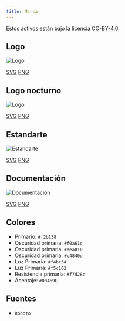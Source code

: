```yaml
---
title: Marca
---
```


Estos activos están bajo la licencia [CC-BY-4.0](https://github.com/LinwoodCloud/Butterfly/blob/develop/BRANDING_LICENSE).

## Logo

![Logo](/img/logo.svg)

[SVG](/img/logo.svg) [PNG](/img/logo.png)

## Logo nocturno

![Logo](/img/nightly.svg)

[SVG](/img/nightly.svg) [PNG](/img/nightly.png)

## Estandarte

![Estandarte](/img/banner.svg)

[SVG](/img/banner.svg) [PNG](/img/banner.png)

## Documentación

![Documentación](/img/docs.svg)

[SVG](/img/docs.svg) [PNG](/img/docs.png)

## Colores

* Primario: `#f2b138`
* Oscuridad primaria: `#f0a61c`
* Oscuridad primaria: `#eea010`
* Oscuridad primaria: `#c4840d`
* Luz Primaria: `#f4bc54`
* Luz Primaria: `#f5c162`
* Resistencia primaria: `#f7d28c`
* Acentaje: `#00469E`

## Fuentes

* `Roboto`
